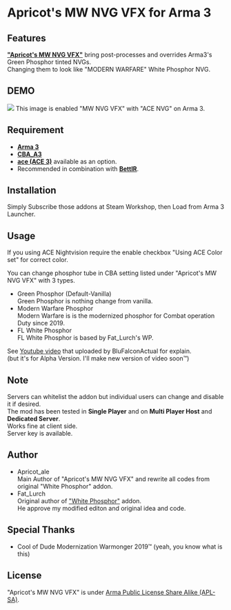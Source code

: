 # Apricot's MW NVG VFX for Arma 3

## Features
[**"Apricot's MW NVG VFX"**](https://steamcommunity.com/sharedfiles/filedetails/?id=1908374667) bring post-processes and overrides Arma3's Green Phosphor tinted NVGs.  
Changing them to look like "MODERN WARFARE" White Phosphor NVG.

## DEMO
 
![](https://steamuserimages-a.akamaihd.net/ugc/1714156502686863884/DABE8769B3B75BA25AD39FB7874BAA58655B937C/)
This image is enabled "MW NVG VFX" with "ACE NVG" on Arma 3.

## Requirement

* [**Arma 3**](https://store.steampowered.com/app/107410/Arma_3/)
* [**CBA_A3**](https://steamcommunity.com/workshop/filedetails/?id=450814997)
* [**ace (ACE 3)**](https://steamcommunity.com/workshop/filedetails/?id=463939057) available as an option.
* Recommended in combination with [**BettIR**](https://steamcommunity.com/sharedfiles/filedetails/?id=2260572637).

## Installation

Simply Subscribe those addons at Steam Workshop, then Load from Arma 3 Launcher.

## Usage
If you using ACE Nightvision require the enable checkbox "Using ACE Color set" for correct color.

You can change phosphor tube in CBA setting listed under "Apricot's MW NVG VFX" with 3 types.  
* Green Phosphor (Default-Vanilla)  
Green Phosphor is nothing change from vanilla.
* Modern Warfare Phosphor  
Modern Warfare is is the modernized phosphor for Combat operation Duty since 2019. 
* FL White Phosphor  
FL White Phosphor is based by Fat_Lurch's WP.  
  
See [Youtube video](https://www.youtube.com/watch?v=TKvn5cqhjD4) that uploaded by BluFalconActual for explain.  
(but it's for Alpha Version. I'll make new version of video soon™)

## Note

Servers can whitelist the addon but individual users can change and disable it if desired.  
The mod has been tested in **Single Player** and on **Multi Player Host** and **Dedicated Server**.  
Works fine at client side.  
Server key is available.  

## Author

* Apricot_ale  
Main Author of "Apricot's MW NVG VFX" and rewrite all codes from original "White Phosphor" addon.
* Fat_Lurch  
Original author of ["White Phosphor"](https://steamcommunity.com/sharedfiles/filedetails/?id=1792394837) addon.  
He approve my modified editon and original idea and code.

## Special Thanks

* Cool of Dude Modernization Warmonger 2019™
(yeah, you know what is this)

## License
 
"Apricot's MW NVG VFX" is under [Arma Public License Share Alike (APL-SA)](https://www.bohemia.net/community/licenses/arma-public-license-share-alike).
